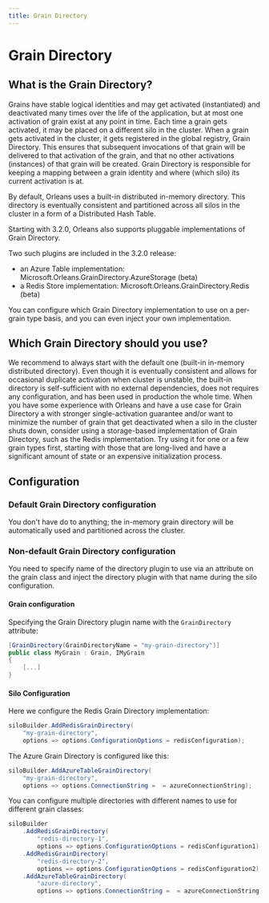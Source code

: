 ```yaml
---
title: Grain Directory
---
```

# Grain Directory

## What is the Grain Directory?

Grains have stable logical identities and may get activated (instantiated) and deactivated many times over the life of the application, but at most one activation of grain exist at any point in time.
Each time a grain gets activated, it may be placed on a different silo in the cluster.
When a grain gets activated in the cluster, it gets registered in the global registry, Grain Directory.
This ensures that subsequent invocations of that grain will be delivered to that activation of the grain, and that no other activations (instances) of that grain will be created.
Grain Directory is responsible for keeping a mapping between a grain identity and where (which silo) its current activation is at.

By default, Orleans uses a built-in distributed in-memory directory. 
This directory is eventually consistent and partitioned across all silos in the cluster in a form of a Distributed Hash Table.

Starting with 3.2.0, Orleans also supports pluggable implementations of Grain Directory.

Two such plugins are included in the 3.2.0 release:

- an Azure Table implementation: Microsoft.Orleans.GrainDirectory.AzureStorage (beta)
- a Redis Store implementation: Microsoft.Orleans.GrainDirectory.Redis (beta)

You can configure which Grain Directory implementation to use on a per-grain type basis, and you can even inject your own implementation.

## Which Grain Directory should you use?

We recommend to always start with the default one (built-in in-memory distributed directory).
Even though it is eventually consistent and allows for occasional duplicate activation when cluster is unstable, the built-in directory is self-sufficient with no external dependencies, does not requires any configuration, and has been used in production the whole time.
When you have some experience with Orleans and have a use case for Grain Directory a with stronger single-activation guarantee and/or want to minimize the number of grain that get deactivated when a silo in the cluster shuts down, consider using a storage-based implementation of Grain Directory, such as the Redis implementation.
Try using it for one or a few grain types first, starting with those that are long-lived and have a significant amount of state or an expensive initialization process.

## Configuration

### Default Grain Directory configuration 

You don't have do to anything; the in-memory grain directory will be automatically used and partitioned across the cluster.

### Non-default Grain Directory configuration

You need to specify name of the directory plugin to use via an attribute on the grain class and inject the directory plugin with that name during the silo configuration.

#### Grain configuration

Specifying the Grain Directory plugin name with the ``GrainDirectory`` attribute:

```csharp
[GrainDirectory(GrainDirectoryName = "my-grain-directory")]
public class MyGrain : Grain, IMyGrain
{
    [...]
}
```

#### Silo Configuration

Here we configure the Redis Grain Directory implementation:

```csharp
siloBuilder.AddRedisGrainDirectory(
    "my-grain-directory",
    options => options.ConfigurationOptions = redisConfiguration);
```

The Azure Grain Directory is configured like this:

```csharp
siloBuilder.AddAzureTableGrainDirectory(
    "my-grain-directory",
    options => options.ConnectionString =  = azureConnectionString);
```

You can configure multiple directories with different names to use for different grain classes:

```csharp
siloBuilder
    .AddRedisGrainDirectory(
        "redis-directory-1",
        options => options.ConfigurationOptions = redisConfiguration1)
    .AddRedisGrainDirectory(
        "redis-directory-2",
        options => options.ConfigurationOptions = redisConfiguration2)
    .AddAzureTableGrainDirectory(
        "azure-directory",
        options => options.ConnectionString =  = azureConnectionString);
```